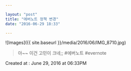 ```yaml
---

layout: "post"  
title: "에버노트 정책 변경"  
date: "2016-06-29 18:33"

---
```


![Images]({{ site.baseurl }}/media/2016/06/IMG_8710.jpg)

> 아~~ 이건 고민이 크네;; #에버노트 #evernote

Created at : June 29, 2016 at 06:33PM
